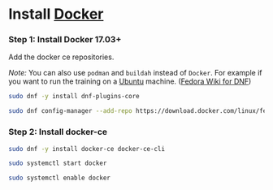 # Install [Docker](https://www.docker.com)

### Step 1: Install Docker 17.03+

Add the docker ce repositories. 

_Note:_ You can also use `podman` and `buildah` instead of `Docker`. For example if you want to run the training on a [Ubuntu](https://ubuntu.com) machine. ([Fedora Wiki for DNF](https://fedoraproject.org/wiki/DNF?rd=Dnf))

```sh
sudo dnf -y install dnf-plugins-core
```

```sh
sudo dnf config-manager --add-repo https://download.docker.com/linux/fedora/docker-ce.repo
```

### Step 2: Install docker-ce

```sh
sudo dnf -y install docker-ce docker-ce-cli
```

```sh
sudo systemctl start docker
```

```sh
sudo systemctl enable docker
```